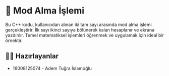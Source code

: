 # 🔢 Mod Alma İşlemi

Bu C++ kodu, kullanıcıdan alınan iki tam sayı arasında mod alma işlemi gerçekleştirir. İlk sayı ikinci sayıya bölünerek kalan hesaplanır ve ekrana yazdırılır. Temel matematiksel işlemleri öğrenmek ve uygulamak için ideal bir örnektir.

## 👨‍💻 Hazırlayanlar

- 16008125074 - Adem Tuğra İslamoğlu
